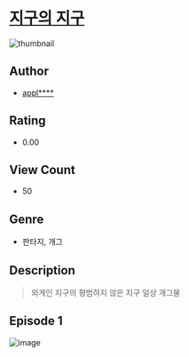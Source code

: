 # [지구의 지구](https://comic.naver.com/challenge/list?titleId=810853)
![thumbnail](https://image-comic.pstatic.net/user_contents_data/challenge_comic/2023/05/24/366625/upload_3689402704555238711_480x623.jpeg)

## Author
- [appl****](https://comic.naver.com/artistTitle?id=366625)

## Rating
- 0.00

## View Count
- 50

## Genre
- 판타지, 개그

## Description
> 외계인 지구의 평범하지 않은 지구 일상 개그물


## Episode 1
![image](https://image-comic.pstatic.net/user_contents_data/challenge_comic/2023/05/26/366625/upload_7147551469617623862.jpeg)
